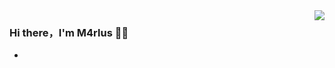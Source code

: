 <img align="right" src="https://github-readme-stats.vercel.app/api?username=M4rlus&show_icons=true&icon_color=CE1D2D&text_color=718096&bg_color=00000000&hide_title=true&hide_border=true" />

### Hi there，I'm M4rlus 🙋‍♂️

- 
